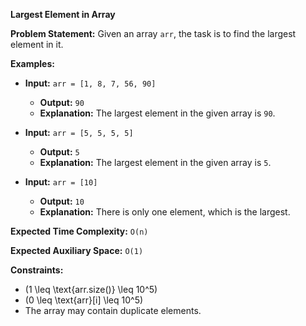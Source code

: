 **Largest Element in Array**

**Problem Statement:**
Given an array `arr`, the task is to find the largest element in it.

**Examples:**

- **Input:** `arr = [1, 8, 7, 56, 90]`
  - **Output:** `90`
  - **Explanation:** The largest element in the given array is `90`.

- **Input:** `arr = [5, 5, 5, 5]`
  - **Output:** `5`
  - **Explanation:** The largest element in the given array is `5`.

- **Input:** `arr = [10]`
  - **Output:** `10`
  - **Explanation:** There is only one element, which is the largest.

**Expected Time Complexity:** `O(n)`

**Expected Auxiliary Space:** `O(1)`

**Constraints:**
- \(1 \leq \text{arr.size()} \leq 10^5\)
- \(0 \leq \text{arr}[i] \leq 10^5\)
- The array may contain duplicate elements.